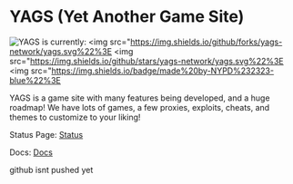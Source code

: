 # YAGS (Yet Another Game Site)
<img src="https://img.shields.io/website-up-down-green-red/http/kazo.tech.svg)" title="YAGS is currently:"> <img src="https://img.shields.io/github/forks/yags-network/yags.svg%22%3E <img src="https://img.shields.io/github/stars/yags-network/yags.svg%22%3E <img src="https://img.shields.io/badge/made%20by-NYPD%232323-blue%22%3E

YAGS is a game site with many features being developed, and a huge roadmap! We have lots of games, a few proxies, exploits, cheats, and themes to customize to your liking!

Status Page: [Status](status.yags.tech)

Docs: [Docs](docs.yags.tech)

github isnt pushed yet
